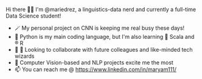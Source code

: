 Hi there 👋🏼 I'm @mariedrez, a linguistics-data nerd and currently a full-time Data Science student!

- 🪄 My personal project on CNN is keeping me real busy these days!
- 🐍 Python is my main coding language, but I'm also learning 💈 Scala and ®️ R
- 🐝 🐝 Looking to collaborate with future colleagues and like-minded tech wizards
- 🔭 Computer Vision-based and NLP projects excite me the most
- 📫 You can reach me @ https://www.linkedin.com/in/maryam111/
